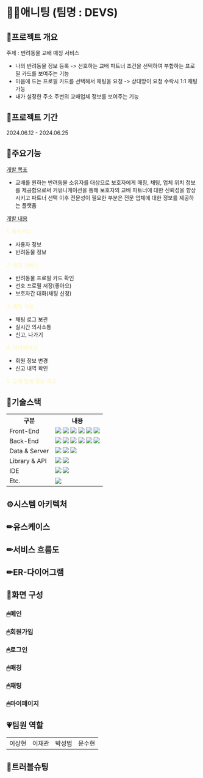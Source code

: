 # 🐶🐱애니팅 (팀명 : DEVS)

## 👀프로젝트 개요 
주제 : 반려동물 교배 매칭 서비스
- 나의 반려동물 정보 등록 -> 선호하는 교배 파트너 조건을 선택하여 부합하는 프로필 카드를 보여주는 기능
- 마음에 드는 프로필 카드를 선택해서 채팅을 요청 -> 상대방이 요청 수락시 1:1 채팅 가능
- 내가 설정한 주소 주변의 교배업체 정보를 보여주는 기능

## 📅프로젝트 기간
2024.06.12 - 2024.06.25

## 🦴주요기능
<ins>개발 목표</ins>
  - 교배를 원하는 반려동물 소유자를 대상으로 보호자에게 매칭, 채팅, 업체 위치 정보를 제공함으로써 커뮤니케이션을 통해 보호자의 교배 파트너에 대한 신뢰성을 향상 시키고 파트너 선택 이후 전문성이 필요한 부분은 전문 업체에 대한 정보를 제공하는 플랫폼

<ins>개발 내용</ins>

<span style="color:#fff5b1"> 1. 회원가입 </span>
  - 사용자 정보
  - 반려동물 정보

<span style="color:#fff5b1"> 2. 매칭 서비스 </span>
  - 반려동물 프로필 카드 확인
  - 선호 프로필 저장(좋아요)
  - 보호자간 대화(채팅 신청)
    
<span style="color:#fff5b1"> 3. 채팅 기능 </span>
  - 채팅 로그 보관
  - 실시간 의사소통
  - 신고, 나가기

<span style="color:#fff5b1"> 4. 마이페이지 </span>
  - 회원 정보 변경
  - 신고 내역 확인
<style>
  mark {
    background-color: blue; /* 원하는 배경색으로 변경 */
    color: black; /* 텍스트 색상도 변경할 수 있음 */
  }
</style>

<span style="color:#fff5b1"> 5. 교배 업체 정보 제공</span>    


## 🔨기술스택
<table>
  <tr>
    <th>구분</th>
    <th>내용</th>
  </tr>
  <tr>
    <td>Front-End</td>
    <td>
      <img src="https://img.shields.io/badge/javascript-F7DF1E?style=for-the-badge&logo=javascript&logoColor=black">
      <img src="https://img.shields.io/badge/HTML-E34F26?style=for-the-badge&logo=html5&logoColor=white">
      <img src="https://img.shields.io/badge/CSS-1572B6?style=for-the-badge&logo=css3&logoColor=white">
      <img src="https://img.shields.io/badge/VSCode-007ACC?style=for-the-badge&logo=VisualStudioCode&logoColor=white"/>   
      <img src="https://img.shields.io/badge/Java-007396?style=for-the-badge&logo=java&logoColor=white"/> 
      <img src="https://img.shields.io/badge/JSP-EE4353?style=for-the-badge&logo=JSP&logoColor=white"/> 
    </td>
  </tr>
  <tr>
    <td>Back-End</td>
    <td>
      <img src="https://img.shields.io/badge/Spring-6DB33F?style=for-the-badge&logo=Spring&logoColor=white"/>
      <img src="https://img.shields.io/badge/MyBatis-FF4000?style=for-the-badge&logo=MyBatis&logoColor=white"/>
      <img src="https://img.shields.io/badge/apachetomcat-F8DC75?style=for-the-badge&logo=apachetomcat&logoColor=black">
      <img src="https://img.shields.io/badge/javascript-F7DF1E?style=for-the-badge&logo=javascript&logoColor=black">
      <img src="https://img.shields.io/badge/Java-007396?style=for-the-badge&logo=java&logoColor=white"/>
      <img src="https://img.shields.io/badge/JSP-EE4353?style=for-the-badge&logo=JSP&logoColor=white"/>      
    </td>
  </tr>
  <tr>
    <td>Data & Server</td>
    <td>
      <img src="https://img.shields.io/badge/MySQL-4479A1?style=for-the-badge&logo=MySQL&logoColor=white"/> 
      <img src="https://img.shields.io/badge/Apache Tomcat 9.0-D22128?style=for-the-badge&logo=Apache Tomcat&logoColor=white"/>
      <img src="https://img.shields.io/badge/MyBatis-FF4000?style=for-the-badge&logo=MyBatis&logoColor=white"/>
    </td>
  </tr>
  <tr>
    <td>Library & API</td>
    <td>
        <img src="https://img.shields.io/badge/Kakao Map Api-007CE2?style=for-the-badge&logo=KaKao Map Api&logoColor=white">
        <img src="https://img.shields.io/badge/Socket.io-010101?style=for-the-badge&logo=Socket.io&logoColor=white"> 
    </td>
  <tr>
    <td>IDE</td>
    <td>
      <img src="https://img.shields.io/badge/Eclipse-2C2255?style=for-the-badge&logo=Eclipse&logoColor=white"/>
      <img src="https://img.shields.io/badge/VSCode-007ACC?style=for-the-badge&logo=VisualStudioCode&logoColor=white"/> 
    </td>
  </tr>
  <tr>
    <td>Etc.</td>
    <td>
      <img src="https://img.shields.io/badge/GitHub-181717?style=for-the-badge&logo=GitHub&logoColor=white"/>
    </td>
  </tr>
</table>


## ⚙시스템 아키텍처



## ✏유스케이스

## ✏서비스 흐름도

## ✏ER-다이어그램

## 🎈화면 구성
### 🖱메인
### 🖱회원가입
### 🖱로그인
### 🖱매칭
### 🖱채팅
### 🖱마이페이지


## 💗팀원 역할
<table>
  <tr>
    <td>이상현</td>
    <td>이재관</td>
    <td>박성범</td>
    <td>문수현</td>
  </tr>
</table>

## 🚨트러블슈팅
